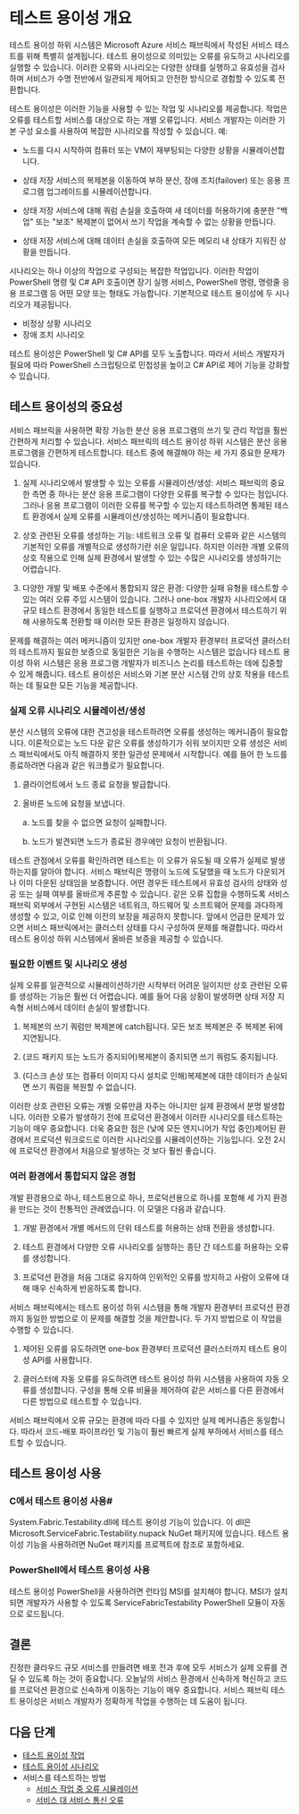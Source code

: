 <properties
   pageTitle="테스트 용이성 개요 | Microsoft Azure"
   description="이 문서는 결함을 유도하고 서비스에 대한 테스트 시나리오를 실행하기 위한 서비스 패브릭의 테스트 용이성 하위 시스템을 설명합니다."
   services="service-fabric"
   documentationCenter=".net"
   authors="rishirsinha"
   manager="timlt"
   editor=""/>

<tags
   ms.service="service-fabric"
   ms.devlang="dotnet"
   ms.topic="article"
   ms.tgt_pltfrm="NA"
   ms.workload="NA"
   ms.date="01/26/2016"
   ms.author="rsinha"/>

# 테스트 용이성 개요

테스트 용이성 하위 시스템은 Microsoft Azure 서비스 패브릭에서 작성된 서비스 테스트를 위해 특별히 설계됩니다. 테스트 용이성으로 의미있는 오류를 유도하고 시나리오를 실행할 수 있습니다. 이러한 오류와 시나리오는 다양한 상태를 실행하고 유효성을 검사하며 서비스가 수명 전반에서 일관되게 제어되고 안전한 방식으로 경험할 수 있도록 전환합니다.

테스트 용이성은 이러한 기능을 사용할 수 있는 작업 및 시나리오를 제공합니다. 작업은 오류를 테스트할 서비스를 대상으로 하는 개별 오류입니다. 서비스 개발자는 이러한 기본 구성 요소를 사용하여 복잡한 시나리오를 작성할 수 있습니다. 예:

  * 노드를 다시 시작하여 컴퓨터 또는 VM이 재부팅되는 다양한 상황을 시뮬레이션합니다.

  * 상태 저장 서비스의 복제본을 이동하여 부하 분산, 장애 조치(failover) 또는 응용 프로그램 업그레이드를 시뮬레이션합니다.

  * 상태 저장 서비스에 대해 쿼럼 손실을 호출하여 새 데이터를 허용하기에 충분한 "백업" 또는 "보조" 복제본이 없어서 쓰기 작업을 계속할 수 없는 상황을 만듭니다.

  * 상태 저장 서비스에 대해 데이터 손실을 호출하여 모든 메모리 내 상태가 지워진 상황을 만듭니다.

시나리오는 하나 이상의 작업으로 구성되는 복잡한 작업입니다. 이러한 작업이 PowerShell 명령 및 C# API 호출이면 장기 실행 서비스, PowerShell 명령, 명령줄 응용 프로그램 등 어떤 모양 또는 형태도 가능합니다. 기본적으로 테스트 용이성에 두 시나리오가 제공됩니다.

  * 비정상 상황 시나리오
  * 장애 조치 시나리오

테스트 용이성은 PowerShell 및 C# API를 모두 노출합니다. 따라서 서비스 개발자가 필요에 따라 PowerShell 스크립팅으로 민첩성을 높이고 C# API로 제어 기능을 강화할 수 있습니다.

## 테스트 용이성의 중요성

서비스 패브릭을 사용하면 확장 가능한 분산 응용 프로그램의 쓰기 및 관리 작업을 훨씬 간편하게 처리할 수 있습니다. 서비스 패브릭의 테스트 용이성 하위 시스템은 분산 응용 프로그램을 간편하게 테스트합니다. 테스트 중에 해결해야 하는 세 가지 중요한 문제가 있습니다.

1. 실제 시나리오에서 발생할 수 있는 오류를 시뮬레이션/생성: 서비스 패브릭의 중요한 측면 중 하나는 분산 응용 프로그램이 다양한 오류를 복구할 수 있다는 점입니다. 그러나 응용 프로그램이 이러한 오류를 복구할 수 있는지 테스트하려면 통제된 테스트 환경에서 실제 오류를 시뮬레이션/생성하는 메커니즘이 필요합니다.

2. 상호 관련된 오류를 생성하는 기능: 네트워크 오류 및 컴퓨터 오류와 같은 시스템의 기본적인 오류를 개별적으로 생성하기란 쉬운 일입니다. 하지만 이러한 개별 오류의 상호 작용으로 인해 실제 환경에서 발생할 수 있는 수많은 시나리오를 생성하기는 어렵습니다.

3. 다양한 개발 및 배포 수준에서 통합되지 않은 환경: 다양한 실패 유형을 테스트할 수 있는 여러 오류 주입 시스템이 있습니다. 그러나 one-box 개발자 시나리오에서 대규모 테스트 환경에서 동일한 테스트를 실행하고 프로덕션 환경에서 테스트하기 위해 사용하도록 전환할 때 이러한 모든 환경은 일정하지 않습니다.

문제를 해결하는 여러 메커니즘이 있지만 one-box 개발자 환경부터 프로덕션 클러스터의 테스트까지 필요한 보증으로 동일한은 기능을 수행하는 시스템은 없습니다 테스트 용이성 하위 시스템은 응용 프로그램 개발자가 비즈니스 논리를 테스트하는 데에 집중할 수 있게 해줍니다. 테스트 용이성은 서비스와 기본 분산 시스템 간의 상호 작용을 테스트하는 데 필요한 모든 기능을 제공합니다.

### 실제 오류 시나리오 시뮬레이션/생성

분산 시스템의 오류에 대한 견고성을 테스트하려면 오류를 생성하는 메커니즘이 필요합니다. 이론적으로는 노드 다운 같은 오류를 생성하기가 쉬워 보이지만 오류 생성은 서비스 패브릭에서도 아직 해결하지 못한 일관성 문제에서 시작합니다. 예를 들어 한 노드를 종료하려면 다음과 같은 워크플로가 필요합니다.

1. 클라이언트에서 노드 종료 요청을 발급합니다.

2. 올바른 노드에 요청을 보냅니다.

    a. 노드를 찾을 수 없으면 요청이 실패합니다.

    b. 노드가 발견되면 노드가 종료된 경우에만 요청이 반환됩니다.

테스트 관점에서 오류를 확인하려면 테스트는 이 오류가 유도될 때 오류가 실제로 발생하는지를 알아야 합니다. 서비스 패브릭은 명령이 노드에 도달했을 때 노드가 다운되거나 이미 다운된 상태임을 보증합니다. 어떤 경우든 테스트에서 유효성 검사의 상태와 성공 또는 실패 여부를 올바르게 추론할 수 있습니다. 같은 오류 집합을 수행하도록 서비스 패브릭 외부에서 구현된 시스템은 네트워크, 하드웨어 및 소프트웨어 문제를 과다하게 생성할 수 있고, 이로 인해 이전의 보장을 제공하지 못합니다. 앞에서 언급한 문제가 있으면 서비스 패브릭에서는 클러스터 상태를 다시 구성하여 문제를 해결합니다. 따라서 테스트 용이성 하위 시스템에서 올바른 보증을 제공할 수 있습니다.

### 필요한 이벤트 및 시나리오 생성

실제 오류를 일관적으로 시뮬레이션하기란 시작부터 어려운 일이지만 상호 관련된 오류를 생성하는 기능은 훨씬 더 어렵습니다. 예를 들어 다음 상황이 발생하면 상태 저장 지속형 서비스에서 데이터 손실이 발생합니다.

1. 복제본의 쓰기 쿼럼만 복제본에 catch됩니다. 모든 보조 복제본은 주 복제본 뒤에 지연됩니다.

2. (코드 패키지 또는 노드가 중지되어)복제본이 중지되면 쓰기 쿼럼도 중지됩니다.

3. (디스크 손상 또는 컴퓨터 이미지 다시 설치로 인해)복제본에 대한 데이터가 손실되면 쓰기 쿼럼을 복원할 수 없습니다.

이러한 상호 관련된 오류는 개별 오류만큼 자주는 아니지만 실제 환경에서 분명 발생합니다. 이러한 오류가 발생하기 전에 프로덕션 환경에서 이러한 시나리오를 테스트하는 기능이 매우 중요합니다. 더욱 중요한 점은 (낮에 모든 엔지니어가 작업 중인)제어된 환경에서 프로덕션 워크로드로 이러한 시나리오를 시뮬레이션하는 기능입니다. 오전 2시에 프로덕션 환경에서 처음으로 발생하는 것 보다 훨씬 좋습니다.

### 여러 환경에서 통합되지 않은 경험

개발 환경용으로 하나, 테스트용으로 하나, 프로덕션용으로 하나를 포함해 세 가지 환경을 만드는 것이 전통적인 관례였습니다. 이 모델은 다음과 같습니다.

1. 개발 환경에서 개별 메서드의 단위 테스트를 허용하는 상태 전환을 생성합니다.

2. 테스트 환경에서 다양한 오류 시나리오를 실행하는 종단 간 테스트를 허용하는 오류를 생성합니다.

3. 프로덕션 환경을 처음 그대로 유지하여 인위적인 오류를 방지하고 사람이 오류에 대해 매우 신속하게 반응하도록 합니다.

서비스 패브릭에서는 테스트 용이성 하위 시스템을 통해 개발자 환경부터 프로덕션 환경까지 동일한 방법으로 이 문제를 해결할 것을 제안합니다. 두 가지 방법으로 이 작업을 수행할 수 있습니다.

1. 제어된 오류를 유도하려면 one-box 환경부터 프로덕션 클러스터까지 테스트 용이성 API를 사용합니다.

2. 클러스터에 자동 오류를 유도하려면 테스트 용이성 하위 시스템을 사용하여 자동 오류를 생성합니다. 구성을 통해 오류 비율을 제어하여 같은 서비스를 다른 환경에서 다른 방법으로 테스트할 수 있습니다.

서비스 패브릭에서 오류 규모는 환경에 따라 다를 수 있지만 실제 메커니즘은 동일합니다. 따라서 코드-배포 파이프라인 및 기능이 훨씬 빠르게 실제 부하에서 서비스를 테스트할 수 있습니다.

## 테스트 용이성 사용

### C에서 테스트 용이성 사용#

System.Fabric.Testability.dll에 테스트 용이성 기능이 있습니다. 이 dll은 Microsoft.ServiceFabric.Testability.nupack NuGet 패키지에 있습니다. 테스트 용이성 기능을 사용하려면 NuGet 패키지를 프로젝트에 참조로 포함하세요.

### PowerShell에서 테스트 용이성 사용

테스트 용이성 PowerShell을 사용하려면 런타임 MSI를 설치해야 합니다. MSI가 설치되면 개발자가 사용할 수 있도록 ServiceFabricTestability PowerShell 모듈이 자동으로 로드됩니다.

## 결론

진정한 클라우드 규모 서비스를 만들려면 배포 전과 후에 모두 서비스가 실제 오류를 견딜 수 있도록 하는 것이 중요합니다. 오늘날의 서비스 환경에서 신속하게 혁신하고 코드를 프로덕션 환경으로 신속하게 이동하는 기능이 매우 중요합니다. 서비스 패브릭 테스트 용이성은 서비스 개발자가 정확하게 작업을 수행하는 데 도움이 됩니다.

## 다음 단계

- [테스트 용이성 작업](service-fabric-testability-actions.md)
- [테스트 용이성 시나리오](service-fabric-testability-actions.md)
- 서비스를 테스트하는 방법
  - [서비스 작업 중 오류 시뮬레이션](service-fabric-testability-workload-tests.md)
  - [서비스 대 서비스 통신 오류](service-fabric-testability-scenarios-service-communication.md)

<!---HONumber=AcomDC_0204_2016-->